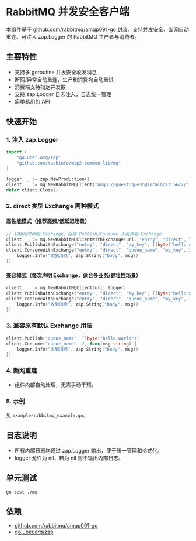 # RabbitMQ 并发安全客户端

本组件基于 [github.com/rabbitmq/amqp091-go](https://github.com/rabbitmq/amqp091-go) 封装，支持并发安全、断网自动重连、可注入 zap.Logger 的 RabbitMQ 生产者与消费者。

## 主要特性

- 支持多 goroutine 并发安全收发消息
- 断网/异常自动重连，生产和消费均自动重试
- 消费端支持指定并发数
- 支持 zap.Logger 日志注入，日志统一管理
- 简单易用的 API

## 快速开始

### 1. 注入 zap.Logger

```go
import (
    "go.uber.org/zap"
    "github.com/muchinfo/mtp2-common-lib/mq"
)

logger, _ := zap.NewProduction()
client, _ := mq.NewRabbitMQClient("amqp://guest:guest@localhost:5672/", logger)
defer client.Close()
```

### 2. direct 类型 Exchange 两种模式

#### 高性能模式（推荐高频/低延迟场景）

```go
// 初始化时声明 Exchange，后续 Publish/Consume 不再声明 Exchange
client, _ := mq.NewRabbitMQClientWithExchange(url, "entry", "direct", logger)
client.PublishWithExchange("entry", "direct", "my_key", []byte("hello world"))
client.ConsumeWithExchange("entry", "direct", "queue_name", "my_key", 2, func(msg string) {
    logger.Info("收到消息", zap.String("body", msg))
})
```

#### 兼容模式（每次声明 Exchange，适合多业务/健壮性场景）

```go
client, _ := mq.NewRabbitMQClient(url, logger)
client.PublishWithExchange("entry", "direct", "my_key", []byte("hello world"))
client.ConsumeWithExchange("entry", "direct", "queue_name", "my_key", 2, func(msg string) {
    logger.Info("收到消息", zap.String("body", msg))
})
```

### 3. 兼容原有默认 Exchange 用法

```go
client.Publish("queue_name", []byte("hello world"))
client.Consume("queue_name", 2, func(msg string) {
    logger.Info("收到消息", zap.String("body", msg))
})
```

### 4. 断网重连

- 组件内部自动处理，无需手动干预。

### 5. 示例

见 `example/rabbitmq_example.go`。

## 日志说明

- 所有内部日志均通过 zap.Logger 输出，便于统一管理和格式化。
- logger 允许为 nil，若为 nil 则不输出内部日志。

## 单元测试

```shell
go test ./mq
```

## 依赖

- [github.com/rabbitmq/amqp091-go](https://github.com/rabbitmq/amqp091-go)
- [go.uber.org/zap](https://github.com/uber-go/zap)
